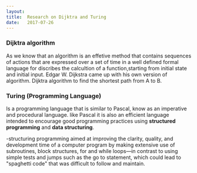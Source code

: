 ```yaml
---
layout:
title:	Research on Dijktra and Turing
date:	2017-07-26
---
```



### Dijktra algorithm

As we know that an algorithm is an effetive method that contains sequences of actions that are expressed over a set of time in a well defined formal language for discribes the calcultion of a function,starting from  initial state and initial input. Edgar W. Dijkstra came up with his own version of algorithm. Dijktra algorithm to find the shortest path from A to B.

### Turing (Programming Language)

Is a programming language that is similar to Pascal, know as an imperative and procedural language. like Pascal it is also an efficient language intended to encourage good programming practices using **structured programming** and **data structuring**.

-structuring programming aimed at improving the clarity, quality, and development time of a computer program by making extensive use of subroutines, block structures, for and while loops—in contrast to using simple tests and jumps such as the go to statement, which could lead to "spaghetti code" that was difficult to follow and maintain.  
